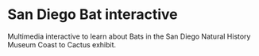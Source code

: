 # San Diego Bat interactive

Multimedia interactive to learn about Bats in the San Diego Natural History 
Museum Coast to Cactus exhibit.
